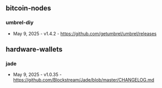 ## bitcoin-nodes
### umbrel-diy
- May 9, 2025 - v1.4.2 - https://github.com/getumbrel/umbrel/releases

## hardware-wallets
### jade
- May 9, 2025 - v1.0.35 - https://github.com/Blockstream/Jade/blob/master/CHANGELOG.md
